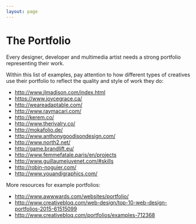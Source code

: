 ```yaml
---
layout: page
---
```

# The Portfolio

Every designer, developer and multimedia artist needs a strong portfolio representing their work.

Within this list of examples, pay attention to how different types of creatives use their portfolio to reflect the quality and style of work they do:

- <a href="http://www.jlmadison.com/index.html" target="blank">http://www.jlmadison.com/index.html</a> 
- <a href="https://www.joycegrace.ca/" target="blank">https://www.joycegrace.ca/</a> 
- <a href="http://weareadaptable.com/" target="blank">http://weareadaptable.com/</a> 
- <a href="http://www.raymacari.com/" target="blank">http://www.raymacari.com/</a> 
- <a href="http://kerem.co/" target="blank">http://kerem.co/</a> 
- <a href="http://www.therivalry.co/" target="blank">http://www.therivalry.co/</a> 
- <a href="http://mokafolio.de/​" target="blank">http://mokafolio.de/​</a> 
- <a href="http://www.anthonygoodisondesign.com/" target="blank">http://www.anthonygoodisondesign.com/</a>
- <a href="http://www.north2.net/" target="blank">http://www.north2.net/</a>
- <a href="http://game.brandlift.eu/" target="blank">http://game.brandlift.eu/</a>
- <a href="http://www.femmefatale.paris/en/projects" target="blank">http://www.femmefatale.paris/en/projects</a>
- <a href="http://www.guillaumejuvenet.com/#skills" target="blank">http://www.guillaumejuvenet.com/#skills</a>
- <a href="http://robin-noguier.com/" target="blank">http://robin-noguier.com/</a>
- <a href="http://www.youandigraphics.com/" target="blank">http://www.youandigraphics.com/</a>

More resources for example portfolios:

- <a href="http://www.awwwards.com/websites/portfolio/" target="blank">http://www.awwwards.com/websites/portfolio/</a>
- <a href="http://www.creativebloq.com/web-design/top-10-web-design-portfolios-2015-61515099" target="blank">http://www.creativebloq.com/web-design/top-10-web-design-portfolios-2015-61515099</a>
- <a href="http://www.creativebloq.com/portfolios/examples-712368" target="blank">http://www.creativebloq.com/portfolios/examples-712368</a>
